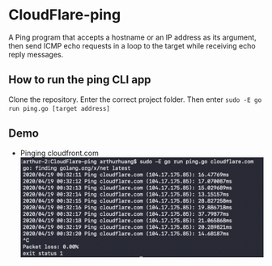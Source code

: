 # CloudFlare-ping
A Ping program that accepts a hostname or an IP address as its argument, then send ICMP echo requests in a loop to the target while receiving echo reply messages.

## How to run the ping CLI app
Clone the repository. Enter the correct project folder. Then enter `sudo -E go run ping.go [target address]`

## Demo
* Pinging cloudfront.com
![ping_cloud_front](ping_examples/ping_cf.png)

